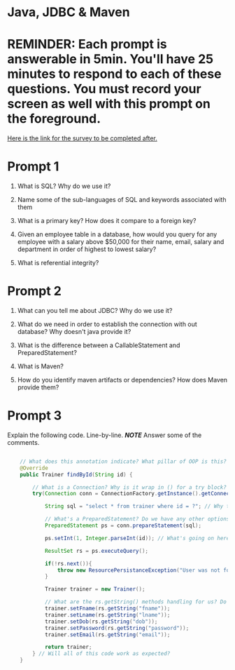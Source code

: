 # Java, JDBC & Maven

# REMINDER: Each prompt is answerable in 5min. You'll have 25 minutes to respond to each of these questions. You must record your screen as well with this prompt on the foreground.

[Here is the link for the survey to be completed after.](https://forms.office.com/r/2ty04ksdbs)

# Prompt 1

1. What is SQL? Why do we use it?

2. Name some of the sub-languages of SQL and keywords associated with them

3. What is a primary key? How does it compare to a foreign key?

4. Given an employee table in a database, how would you query for any employee with a salary above $50,000 for their name, email, salary and department in order of highest to lowest salary?

5. What is referential integrity?

# Prompt 2

1. What can you tell me about JDBC? Why do we use it?

2. What do we need in order to establish the connection with out database? Why doesn't java provide it?

3. What is the difference between a CallableStatement and PreparedStatement?

4. What is Maven?

5. How do you identify maven artifacts or dependencies? How does Maven provide them?

# Prompt 3

Explain the following code. Line-by-line. **_NOTE_** Answer some of the comments.

```java

    // What does this annotation indicate? What pillar of OOP is this?
    @Override
    public Trainer findById(String id) {

        // What is a Connection? Why is it wrap in () for a try block?
        try(Connection conn = ConnectionFactory.getInstance().getConnection();){

            String sql = "select * from trainer where id = ?"; // Why the "?"?

            // What's a PreparedStatement? Do we have any other options? What's it's benefits?
            PreparedStatement ps = conn.prepareStatement(sql);

            ps.setInt(1, Integer.parseInt(id)); // What's going on here?

            ResultSet rs = ps.executeQuery();

            if(!rs.next()){
                throw new ResourcePersistanceException("User was not found in the database, please check ID entered was correct.");
            }

            Trainer trainer = new Trainer();

            // What are the rs.getString() methods handling for us? Do we need exactly match anything?
            trainer.setFname(rs.getString("fname"));
            trainer.setLname(rs.getString("lname"));
            trainer.setDob(rs.getString("dob"));
            trainer.setPassword(rs.getString("password"));
            trainer.setEmail(rs.getString("email"));

            return trainer;
        } // Will all of this code work as expected?
    }

```

